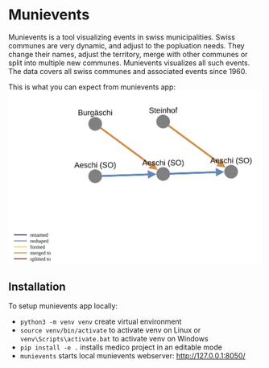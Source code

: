 # Munievents

Munievents is a tool visualizing events in swiss municipalities. Swiss communes are very dynamic, and adjust to the popluation needs. They change their names, adjust the territory, merge with other communes or split into multiple new communes. Munievents visualizes all such events. The data covers all swiss communes and associated events since 1960.

This is what you can expect from munievents app:
![sample event](example.png?raw=true)

## Installation

To setup munievents app locally:

* ```python3 -m venv venv``` create virtual environment
* ```source venv/bin/activate``` to activate venv on Linux or  ```venv\Scripts\activate.bat``` to activate venv on Windows
* ```pip install -e .``` installs medico project in an editable mode
* ```munievents``` starts local munievents webserver: http://127.0.0.1:8050/